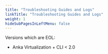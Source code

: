 ```yaml
---
title: "Troubleshooting Guides and Logs"
linkTitle: "Troubleshooting Guides and Logs"
weight: 1
hideSubPagesInLeftMenu: false
---
```


Versions which are EOL:

- Anka Virtualization + CLI < 2.0